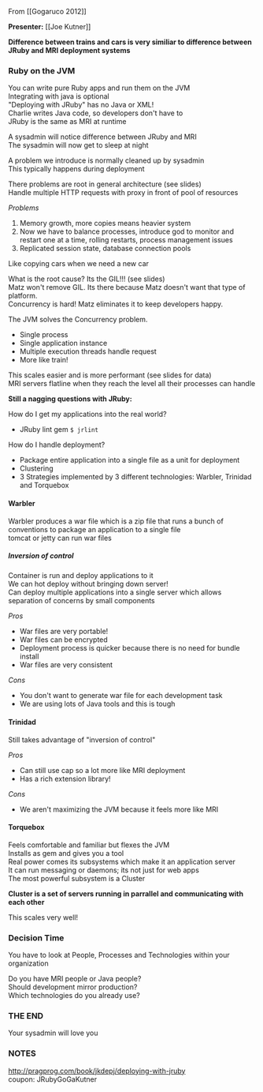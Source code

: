 From [[Gogaruco 2012]]

**Presenter:** [[Joe Kutner]]

**Difference between trains and cars is very similiar to difference between JRuby and MRI deployment systems**

### Ruby on the JVM
You can write pure Ruby apps and run them on the JVM   
Integrating with java is optional   
"Deploying with JRuby" has no Java or XML!   
Charlie writes Java code, so developers don't have to   
JRuby is the same as MRI at runtime   

A sysadmin will notice difference between JRuby and MRI   
The sysadmin will now get to sleep at night

A problem we introduce is normally cleaned up by sysadmin   
This typically happens during deployment

There problems are root in general architecture (see slides)   
Handle multiple HTTP requests with proxy in front of pool of resources 

*Problems*
  1. Memory growth, more copies means heavier system
  2. Now we have to balance processes, introduce god to monitor and
     restart one at a time, rolling restarts, process management issues
  3. Replicated session state, database connection pools

Like copying cars when we need a new car

What is the root cause? Its the GIL!!! (see slides)   
Matz won't remove GIL. Its there because Matz doesn't want that type of platform.   
Concurrency is hard! Matz eliminates it to keep developers happy.   

The JVM solves the Concurrency problem.
 * Single process
 * Single application instance
 * Multiple execution threads handle request
 * More like train!

This scales easier and is more performant (see slides for data)    
MRI servers flatline when they reach the level all their processes can handle

**Still a nagging questions with JRuby:**

How do I get my applications into the real world?
  * JRuby lint gem `$ jrlint`

How do I handle deployment?
  * Package entire application into a single file as a unit for
    deployment
  * Clustering
  * 3 Strategies implemented by 3 different technologies: Warbler,
    Trinidad and Torquebox

#### Warbler
Warbler produces a war file which is a zip file that runs a bunch of conventions to package an application to a single file   
tomcat or jetty can run war files

##### Inversion of control
Container is run and deploy applications to it   
We can hot deploy without bringing down server!   
Can deploy multiple applications into a single server which allows separation of concerns by small components

*Pros*
 * War files are very portable!
 * War files can be encrypted
 * Deployment process is quicker because there is no need for bundle install
 * War files are very consistent
  
*Cons*
 * You don't want to generate war file for each development task
 * We are using lots of Java tools and this is tough
  
#### Trinidad
Still takes advantage of "inversion of control"

*Pros*
 * Can still use cap so a lot more like MRI deployment
 * Has a rich extension library!

*Cons*
 * We aren't maximizing the JVM because it feels more like MRI

#### Torquebox
Feels comfortable and familiar but flexes the JVM   
Installs as gem and gives you a tool   
Real power comes its subsystems which make it an application server   
It can run messaging or daemons; its not just for web apps   
The most powerful subsystem is a Cluster

**Cluster is a set of servers running in parrallel and communicating with each other**

This scales very well!

### Decision Time
You have to look at People, Processes and Technologies within your organization

Do you have MRI people or Java people?   
Should development mirror production?   
Which technologies do you already use?

### THE END
Your sysadmin will love you

### NOTES
http://pragprog.com/book/jkdepj/deploying-with-jruby   
coupon: JRubyGoGaKutner



